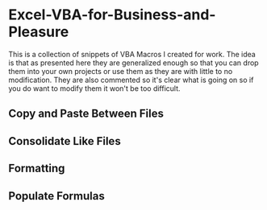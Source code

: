 # Excel-VBA-for-Business-and-Pleasure
This is a collection of snippets of VBA Macros I created for work. The idea is that as presented here they are generalized enough so that you can drop them into your own projects or use them as they are with little to no modification. They are also commented so it's clear what is going on so if you do want to modify them it won't be too difficult. 

## Copy and Paste Between Files

## Consolidate Like Files

## Formatting

## Populate Formulas
